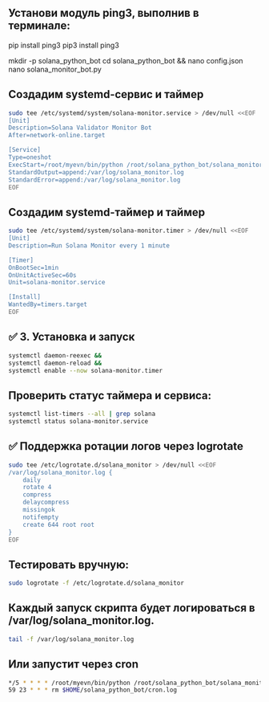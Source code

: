 ## Установи модуль ping3, выполнив в терминале:
pip install ping3
pip3 install ping3

mkdir -p solana_python_bot
cd solana_python_bot && nano config.json
nano solana_monitor_bot.py

## Создадим systemd-сервис и таймер
```bash
sudo tee /etc/systemd/system/solana-monitor.service > /dev/null <<EOF
[Unit]
Description=Solana Validator Monitor Bot
After=network-online.target

[Service]
Type=oneshot
ExecStart=/root/myevn/bin/python /root/solana_python_bot/solana_monitor_bot.py
StandardOutput=append:/var/log/solana_monitor.log
StandardError=append:/var/log/solana_monitor.log
EOF
```

## Создадим systemd-таймер и таймер
```bash
sudo tee /etc/systemd/system/solana-monitor.timer > /dev/null <<EOF
[Unit]
Description=Run Solana Monitor every 1 minute

[Timer]
OnBootSec=1min
OnUnitActiveSec=60s
Unit=solana-monitor.service

[Install]
WantedBy=timers.target
EOF
```

## ✅ 3. Установка и запуск
```bash
systemctl daemon-reexec &&
systemctl daemon-reload &&
systemctl enable --now solana-monitor.timer
```
## Проверить статус таймера и сервиса:
```bash
systemctl list-timers --all | grep solana
systemctl status solana-monitor.service
```

## ✅ Поддержка ротации логов через logrotate
```bash
sudo tee /etc/logrotate.d/solana_monitor > /dev/null <<EOF
/var/log/solana_monitor.log {
    daily
    rotate 4
    compress
    delaycompress
    missingok
    notifempty
    create 644 root root
}
EOF
```

## Тестировать вручную:
```bash
sudo logrotate -f /etc/logrotate.d/solana_monitor
```

## Каждый запуск скрипта будет логироваться в /var/log/solana_monitor.log.
```bash
tail -f /var/log/solana_monitor.log
```

## Или запустит через cron
```bash
*/5 * * * * /root/myevn/bin/python /root/solana_python_bot/solana_monitor_bot.py >> $HOME/solana_python_bot/cron.log 2>&1
59 23 * * * rm $HOME/solana_python_bot/cron.log
```